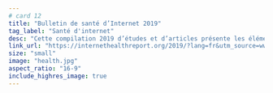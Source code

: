 ```yaml
---
# card 12
title: "Bulletin de santé d’Internet 2019"
tag_label: "Santé d'internet"
desc: "Cette compilation 2019 d’études et d’articles présente les éléments clés au développement d’un Internet plus sain."
link_url: "https://internethealthreport.org/2019/?lang=fr&utm_source=www.mozilla.org&utm_medium=referral&utm_campaign=homepage-de&utm_content=card"
size: "small"
image: "health.jpg"
aspect_ratio: "16-9"
include_highres_image: true
---
```

